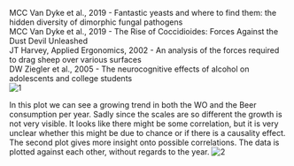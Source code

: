 MCC Van Dyke et al., 2019 - Fantastic yeasts and where to find them: the hidden diversity of dimorphic fungal pathogens <br>
MCC Van Dyke et al., 2019 - The Rise of Coccidioides: Forces Against the Dust Devil Unleashed<br>
JT Harvey, Applied Ergonomics, 2002 - An analysis of the forces required to drag sheep over various surfaces<br>
DW Ziegler et al., 2005 - The neurocognitive effects of alcohol on adolescents and college students<br>
![1](https://github.com/toschka123/CS_Assignment/assets/97736572/1e830e1d-780c-4534-ba22-ed9a52c4c572)

In this plot we can see a growing trend in both the WO and the Beer consumption per year. Sadly since the scales are so different the growth is not very visible.
It looks like there might be some correlation, but it is very unclear whether this might be due to chance or if there is a causality effect. 
The second plot gives more insight onto possible correlations. The data is plotted against each other, without regards to the year.
![2](https://github.com/toschka123/CS_Assignment/assets/97736572/59ecdf3e-d5de-4880-91d5-2a0a7388c08c)
